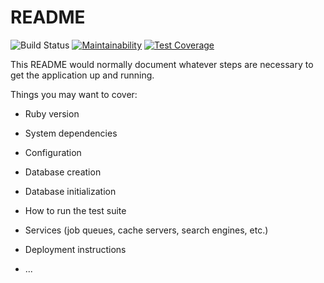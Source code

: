 # README

![Build Status](https://github.com/avarixe/myfifa-api/actions/workflows/build.yml/badge.svg)
[![Maintainability](https://api.codeclimate.com/v1/badges/59317b38d79678780205/maintainability)](https://codeclimate.com/github/l33j00n325/myfifa-api/maintainability)
[![Test Coverage](https://api.codeclimate.com/v1/badges/59317b38d79678780205/test_coverage)](https://codeclimate.com/github/l33j00n325/myfifa-api/test_coverage)

This README would normally document whatever steps are necessary to get the
application up and running.

Things you may want to cover:

* Ruby version

* System dependencies

* Configuration

* Database creation

* Database initialization

* How to run the test suite

* Services (job queues, cache servers, search engines, etc.)

* Deployment instructions

* ...

